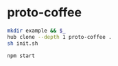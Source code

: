 # proto-coffee

```sh
mkdir example && $_
hub clone --depth 1 proto-coffee .
sh init.sh

npm start
```
